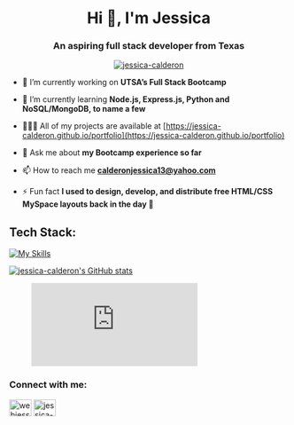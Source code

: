 <h1 align="center">Hi 👋, I'm Jessica</h1>
<h3 align="center">An aspiring full stack developer from Texas</h3>

<p align="center"> <a href="https://github.com/ryo-ma/github-profile-trophy"><img src="https://github-profile-trophy.vercel.app/?username=jessica-calderon&theme=dracula" alt="jessica-calderon" /></a> </p>

- 🔭 I’m currently working on **UTSA’s Full Stack Bootcamp**

- 🌱 I’m currently learning **Node.js, Express.js, Python and NoSQL/MongoDB, to name a few**

- 👩🏻‍💻 All of my projects are available at [https://jessica-calderon.github.io/portfolio](https://jessica-calderon.github.io/portfolio)

- 💬 Ask me about **my Bootcamp experience so far**

- 📫 How to reach me **calderonjessica13@yahoo.com**

- ⚡ Fun fact **I used to design, develop, and distribute free HTML/CSS MySpace layouts back in the day 🫣**

<h2>Tech Stack:</h2>
 
[![My Skills](https://skillicons.dev/icons?i=js,html,css,bash,bootstrap,js,jquery,nodejs,express,jest,md,mongodb,mysql,codepen,git,github,gitlab,heroku,ai,ps,powershell,raspberrypi,regex,vscode,wordpress)](https://skillicons.dev)</span>


<p align="left">
 
 [![jessica-calderon's GitHub stats](https://github-readme-stats.vercel.app/api?username=jessica-calderon&show_icons=true&theme=midnight-purple)](https://github.com/jessica-calderon/github-readme-stats)
 
 <figure><embed src="https://wakatime.com/share/@b6f070f6-85e7-4ae8-8133-ec6407dead73/ec0dda0a-9315-4bc4-b0f8-a8f76134a958.svg"></embed></figure>
 
 <h3 align="left">Connect with me:</h3>
 <a href="https://twitter.com/webjessc" target="blank"><img align="center" src="https://raw.githubusercontent.com/rahuldkjain/github-profile-readme-generator/master/src/images/icons/Social/twitter.svg" alt="webjessc" height="30" width="40" /></a>
<a href="https://linkedin.com/in/jessica-calderon-00" target="blank"><img align="center" src="https://raw.githubusercontent.com/rahuldkjain/github-profile-readme-generator/master/src/images/icons/Social/linked-in-alt.svg" alt="jessica-calderon-00" height="30" width="40" /></a>
</p>

